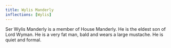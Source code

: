 ```yaml
---
title: Wylis Manderly
inflections: [Wylis]
---
```


Ser Wylis Manderly is a member of House Manderly. He is the eldest son of Lord Wyman. He is a very fat man, bald and wears a large mustache. He is quiet and formal. 


